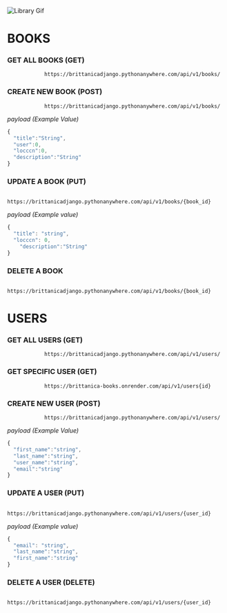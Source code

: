 ![Library Gif](http://25.media.tumblr.com/948e64b952b036c0c3d2c7469a2075a8/tumblr_n3kratI12p1t96jpzo1_500.gif)

# BOOKS

### GET ALL BOOKS (GET)

                https://brittanicadjango.pythonanywhere.com/api/v1/books/

### CREATE NEW BOOK (POST)
                https://brittanicadjango.pythonanywhere.com/api/v1/books/


*payload (Example Value)*
```js
{
  "title":"String",
  "user":0,
  "locccn":0,
  "description":"String"
}
```

### UPDATE A BOOK (PUT)
                https://brittanicadjango.pythonanywhere.com/api/v1/books/{book_id}

*payload (Example value)*
```js
{
  "title": "string",
  "locccn": 0,
    "description":"String"  
}
```
### DELETE A BOOK
                https://brittanicadjango.pythonanywhere.com/api/v1/books/{book_id}

# USERS
### GET ALL USERS (GET)
                https://brittanicadjango.pythonanywhere.com/api/v1/users/

### GET SPECIFIC USER (GET)
                https://brittanica-books.onrender.com/api/v1/users{id}

### CREATE NEW USER (POST)
                https://brittanicadjango.pythonanywhere.com/api/v1/users/


*payload (Example Value)*
```js
{
  "first_name":"string",
  "last_name":"string",
  "user_name":"string",
  "email":"string"
}
```

### UPDATE A USER (PUT)
            https://brittanicadjango.pythonanywhere.com/api/v1/users/{user_id}

*payload (Example value)*
```js
{
  "email": "string",
  "last_name":"string",
  "first_name":"string"
}
```

### DELETE A USER (DELETE) 
               https://brittanicadjango.pythonanywhere.com/api/v1/users/{user_id}